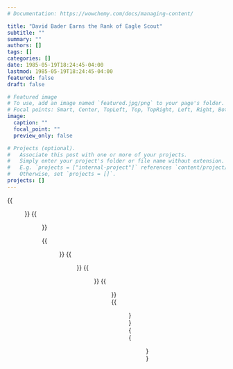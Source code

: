 ```yaml
---
# Documentation: https://wowchemy.com/docs/managing-content/

title: "David Bader Earns the Rank of Eagle Scout"
subtitle: ""
summary: ""
authors: []
tags: []
categories: []
date: 1985-05-19T18:24:45-04:00
lastmod: 1985-05-19T18:24:45-04:00
featured: false
draft: false

# Featured image
# To use, add an image named `featured.jpg/png` to your page's folder.
# Focal points: Smart, Center, TopLeft, Top, TopRight, Left, Right, BottomLeft, Bottom, BottomRight.
image:
  caption: ""
  focal_point: ""
  preview_only: false

# Projects (optional).
#   Associate this post with one or more of your projects.
#   Simply enter your project's folder or file name without extension.
#   E.g. `projects = ["internal-project"]` references `content/project/deep-learning/index.md`.
#   Otherwise, set `projects = []`.
projects: []
---
```


{{<figure src="NESA1.jpg">}}
{{<figure src="NESA2.jpg">}}

{{<figure src="EagleScout1.jpg">}}
{{<figure src="EagleScout2.jpg">}}
{{<figure src="EagleScout3.jpg">}}
{{<figure src="EagleScout4.jpg">}}
{{<figure src="EagleScout5.jpg">}}
{{<figure src="EagleScout6.jpg">}}
